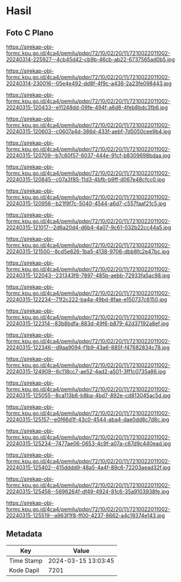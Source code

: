 # Hasil

## Foto C Plano

https://sirekap-obj-formc.kpu.go.id/4ca4/pemilu/pdpr/72/10/02/20/11/7210022011002-20240314-225927--4cb45d42-cb9b-46cb-ab22-6737565ad0b5.jpg

https://sirekap-obj-formc.kpu.go.id/4ca4/pemilu/pdpr/72/10/02/20/11/7210022011002-20240314-230016--05e4e492-dd8f-4f9c-a436-2a23fe098443.jpg

https://sirekap-obj-formc.kpu.go.id/4ca4/pemilu/pdpr/72/10/02/20/11/7210022011002-20240315-120433--e11248dd-09fe-494f-a6d8-4feb8bdc3fb6.jpg

https://sirekap-obj-formc.kpu.go.id/4ca4/pemilu/pdpr/72/10/02/20/11/7210022011002-20240315-120603--c0607a4d-386d-433f-aebf-7d5050cee9b4.jpg

https://sirekap-obj-formc.kpu.go.id/4ca4/pemilu/pdpr/72/10/02/20/11/7210022011002-20240315-120709--b7c60f57-6037-444e-91cf-b8309698bdaa.jpg

https://sirekap-obj-formc.kpu.go.id/4ca4/pemilu/pdpr/72/10/02/20/11/7210022011002-20240315-120845--c07a3f85-11d3-4bfb-b9ff-d067e48cfcc0.jpg

https://sirekap-obj-formc.kpu.go.id/4ca4/pemilu/pdpr/72/10/02/20/11/7210022011002-20240315-120956--b21f9f7c-5040-4544-a6d7-c557faaf21c5.jpg

https://sirekap-obj-formc.kpu.go.id/4ca4/pemilu/pdpr/72/10/02/20/11/7210022011002-20240315-121017--2d6a20d4-d6b4-4a07-9c61-032b22cc44a5.jpg

https://sirekap-obj-formc.kpu.go.id/4ca4/pemilu/pdpr/72/10/02/20/11/7210022011002-20240315-121500--8cd5e626-1ba5-4138-9706-dbb8fc2e47bc.jpg

https://sirekap-obj-formc.kpu.go.id/4ca4/pemilu/pdpr/72/10/02/20/11/7210022011002-20240315-122043--231343f6-7897-485b-aebb-72933fa5ac98.jpg

https://sirekap-obj-formc.kpu.go.id/4ca4/pemilu/pdpr/72/10/02/20/11/7210022011002-20240315-122234--71f2c222-ba4a-49bd-8fae-e150737c6150.jpg

https://sirekap-obj-formc.kpu.go.id/4ca4/pemilu/pdpr/72/10/02/20/11/7210022011002-20240315-122314--83b8bdfa-883d-49f6-b879-42d37192a8ef.jpg

https://sirekap-obj-formc.kpu.go.id/4ca4/pemilu/pdpr/72/10/02/20/11/7210022011002-20240315-122346--d9aa9094-f1b9-43a6-885f-f47682834c78.jpg

https://sirekap-obj-formc.kpu.go.id/4ca4/pemilu/pdpr/72/10/02/20/11/7210022011002-20240315-124909--6c118cc7-ae52-4ad2-a501-3ff1c0735a86.jpg

https://sirekap-obj-formc.kpu.go.id/4ca4/pemilu/pdpr/72/10/02/20/11/7210022011002-20240315-125055--8ca113b6-b8ba-4bd7-892e-cd813045ac5d.jpg

https://sirekap-obj-formc.kpu.go.id/4ca4/pemilu/pdpr/72/10/02/20/11/7210022011002-20240315-125157--e0f66d1f-43c0-4544-aba4-dae0dd8c7d8c.jpg

https://sirekap-obj-formc.kpu.go.id/4ca4/pemilu/pdpr/72/10/02/20/11/7210022011002-20240315-125234--7477ae06-0653-4c9f-a07a-c67d9c440ead.jpg

https://sirekap-obj-formc.kpu.go.id/4ca4/pemilu/pdpr/72/10/02/20/11/7210022011002-20240315-125402--415dddd9-48a5-4a4f-89c6-72203aead32f.jpg

https://sirekap-obj-formc.kpu.go.id/4ca4/pemilu/pdpr/72/10/02/20/11/7210022011002-20240315-125456--5696264f-df49-4924-81c6-35a9103938fe.jpg

https://sirekap-obj-formc.kpu.go.id/4ca4/pemilu/pdpr/72/10/02/20/11/7210022011002-20240315-125519--a963f1f8-ff00-4237-8662-a4c19374e143.jpg


## Metadata

| Key        | Value               |
| ---------- | ------------------- |
| Time Stamp | 2024-03-15 13:03:45 |
| Kode Dapil | 7201                |




